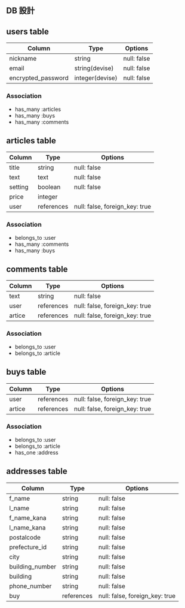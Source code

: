 ## DB 設計
## users table

| Column             | Type           | Options     |
|--------------------|----------------|-------------|
| nickname           | string         | null: false |
| email              | string(devise) | null: false |
| encrypted_password | integer(devise)| null: false |


### Association

- has_many :articles
- has_many :buys
- has_many :comments

## articles table

| Column   | Type       | Options                        |
|----------|------------|--------------------------------|
| title    | string     | null: false                    |
| text     | text       | null: false                    |
| setting  | boolean    | null: false                    |
| price    | integer    |                                |
| user     | references | null: false, foreign_key: true |

### Association

- belongs_to :user
- has_many :comments
- has_many :buys

## comments table

| Column  | Type       | Options                        |
|---------|------------|--------------------------------|
| text    | string     | null: false                    |
| user    | references | null: false, foreign_key: true |
| artice  | references | null: false, foreign_key: true |

### Association

- belongs_to :user
- belongs_to :article

## buys table

| Column  | Type       | Options                        |
|---------|------------|--------------------------------|
| user    | references | null: false, foreign_key: true | 購入者
| artice  | references | null: false, foreign_key: true | 購入した記事

### Association

- belongs_to :user
- belongs_to :article
- has_one :address

## addresses table

| Column          | Type       | Options                        |
|-----------------|------------|--------------------------------|
| f_name          | string     | null: false                    |
| l_name          | string     | null: false                    |
| f_name_kana     | string     | null: false                    |
| l_name_kana     | string     | null: false                    |
| postalcode      | string     | null: false                    |
| prefecture_id   | string     | null: false                    |active_hash
| city            | string     | null: false                    |
| building_number | string     | null: false                    |
| building        | string     | null: false                    |
| phone_number    | string     | null: false                    |
| buy             | references | null: false, foreign_key: true | 
